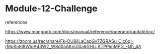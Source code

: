 # Module-12-Challenge

references

https://www.mongodb.com/docs/manual/reference/operator/update/inc/

https://zoom.us/rec/share/Fk-OU8iILaCapGv7ZGRASu_Cic6qI-rMpKn8I8WldA43W2_W8dXaAKnUl0a6GHLj.KTPPimMPG_-Qh_4A
